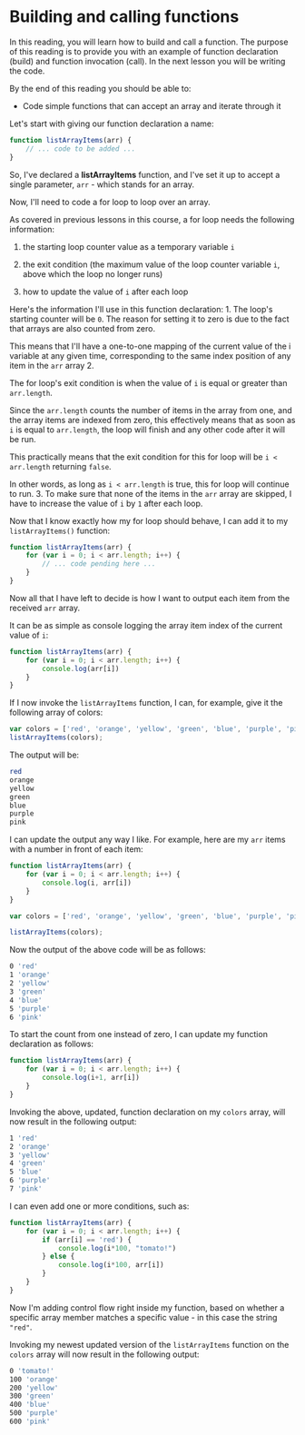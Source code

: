 # Building and calling functions
In this reading, you will learn how to build and call a function. The purpose of this reading is to provide you with an example of function declaration (build) and function invocation (call). In the next lesson you will be writing the code.

By the end of this reading you should be able to:

- Code simple functions that can accept an array and iterate through it

Let's start with giving our function declaration a name:
```javascript
function listArrayItems(arr) {
    // ... code to be added ...
}
```
So, I've declared a **listArrayItems** function, and I've set it up to accept a single parameter, `arr` - which stands for an array.

Now, I'll need to code a for loop to loop over an array.

As covered in previous lessons in this course, a for loop needs the following information: 

1. the starting loop counter value as a temporary variable `i` 

2. the exit condition (the maximum value of the loop counter variable `i`, above which the loop no longer runs) 

3. how to update the value of `i` after each loop

Here's the information I'll use in this function declaration: 1. The loop's starting counter will be `0`. The reason for setting it to zero is due to the fact that arrays are also counted from zero. 

This means that I'll have a one-to-one mapping of the current value of the i variable at any given time, corresponding to the same index position of any item in the `arr` array 2.

The for loop's exit condition is when the value of `i` is equal or greater than `arr.length`. 

Since the `arr.length` counts the number of items in the array from one, and the array items are indexed from zero, this effectively means that as soon as `i` is equal to `arr.length`, the loop will finish and any other code after it will be run. 

This practically means that the exit condition for this for loop will be `i < arr.length` returning `false`. 

In other words, as long as `i < arr.length` is true, this for loop will continue to run. 3. To make sure that none of the items in the `arr` array are skipped, I have to increase the value of `i` by `1` after each loop.

Now that I know exactly how my for loop should behave, I can add it to my `listArrayItems()` function:
```javascript
function listArrayItems(arr) {
    for (var i = 0; i < arr.length; i++) {
        // ... code pending here ...
    }
}
```
Now all that I have left to decide is how I want to output each item from the received `arr` array.

It can be as simple as console logging the array item index of the current value of `i`:
```javascript
function listArrayItems(arr) {
    for (var i = 0; i < arr.length; i++) {
        console.log(arr[i])
    }
}
```

If I now invoke the `listArrayItems` function, I can, for example, give it the following array of colors:  
```javascript
var colors = ['red', 'orange', 'yellow', 'green', 'blue', 'purple', 'pink'];
listArrayItems(colors);
```

The output will be:  
```bash
red
orange
yellow
green
blue
purple
pink
```

I can update the output any way I like. For example, here are my `arr` items with a number in front of each item:  
```javascript
function listArrayItems(arr) {
    for (var i = 0; i < arr.length; i++) {
        console.log(i, arr[i])
    }
}

var colors = ['red', 'orange', 'yellow', 'green', 'blue', 'purple', 'pink'];

listArrayItems(colors);
```

Now the output of the above code will be as follows:  
```bash
0 'red'
1 'orange'
2 'yellow'
3 'green'
4 'blue'
5 'purple'
6 'pink'
```

To start the count from one instead of zero, I can update my function declaration as follows:  
```javascript
function listArrayItems(arr) {
    for (var i = 0; i < arr.length; i++) {
        console.log(i+1, arr[i])
    }
}
```

Invoking the above, updated, function declaration on my `colors` array, will now result in the following output:  
```bash
1 'red'
2 'orange'
3 'yellow'
4 'green'
5 'blue'
6 'purple'
7 'pink'
```

I can even add one or more conditions, such as:  
```javascript
function listArrayItems(arr) {
    for (var i = 0; i < arr.length; i++) {
        if (arr[i] == 'red') {
            console.log(i*100, "tomato!")
        } else {
            console.log(i*100, arr[i])
        }
    }
}
```

Now I'm adding control flow right inside my function, based on whether a specific array member matches a specific value - in this case the string `"red"`.

Invoking my newest updated version of the `listArrayItems` function on the `colors` array will now result in the following output:
```bash
0 'tomato!'
100 'orange'
200 'yellow'
300 'green'
400 'blue'
500 'purple'
600 'pink'
```
